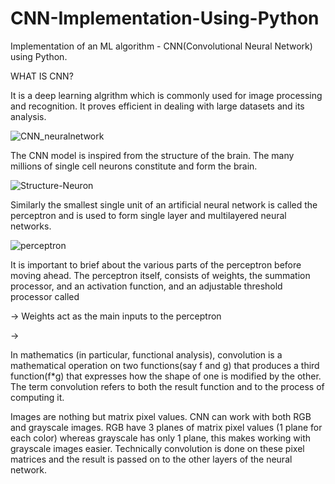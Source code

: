# CNN-Implementation-Using-Python
Implementation of an ML algorithm - CNN(Convolutional Neural Network) using Python.

WHAT IS CNN?

It is a deep learning algrithm which is commonly used for image processing and recognition.
It proves efficient in dealing with large datasets and its analysis.

![CNN_neuralnetwork](https://user-images.githubusercontent.com/84243839/178183853-480d76bf-26eb-4a26-98f3-fa7c1c4fb1d9.png)

The CNN model is inspired from the structure of the brain. The many millions of single cell neurons
constitute and form the brain.

![Structure-Neuron](https://user-images.githubusercontent.com/84243839/178189472-059eaa46-b283-4139-8e06-e6ce41fa354b.jpg)


Similarly the smallest single unit of an artificial neural network is called the perceptron and is
used to form single layer and multilayered neural networks.

![perceptron](https://user-images.githubusercontent.com/84243839/178183839-d2bacbb2-644c-445a-a096-9e3ae7aec85a.png)

It is important to brief about the various parts of the perceptron before moving ahead.
The perceptron itself, consists of weights, the summation processor, and an activation function, and 
an adjustable threshold processor called 

-> Weights act as the main inputs to the perceptron

->

In mathematics (in particular, functional analysis), convolution is a mathematical operation on 
two functions(say f and g) that produces a third function(f*g) that expresses how the shape of one
is modified by the other. The term convolution refers to both the result function and to the process
of computing it.

Images are nothing but matrix pixel values. CNN can work with both RGB and grayscale images. RGB have
3 planes of matrix pixel values (1 plane for each color) whereas grayscale has only 1 plane, this makes
working with grayscale images easier. 
Technically convolution is done on these pixel matrices and the result is passed on to the other layers
of the neural network.





